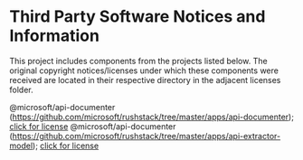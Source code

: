 # Third Party Software Notices and Information

This project includes components from the projects listed below. The original copyright notices/licenses under which these components were received are located in their respective directory in the adjacent licenses folder.

@microsoft/api-documenter (<https://github.com/microsoft/rushstack/tree/master/apps/api-documenter>); [click for license](./licenses/@microsoft/api-documenter/LICENSE)
@microsoft/api-documenter (<https://github.com/microsoft/rushstack/tree/master/apps/api-extractor-model>); [click for license](./licenses/@microsoft/api-extractor-model/LICENSE)
